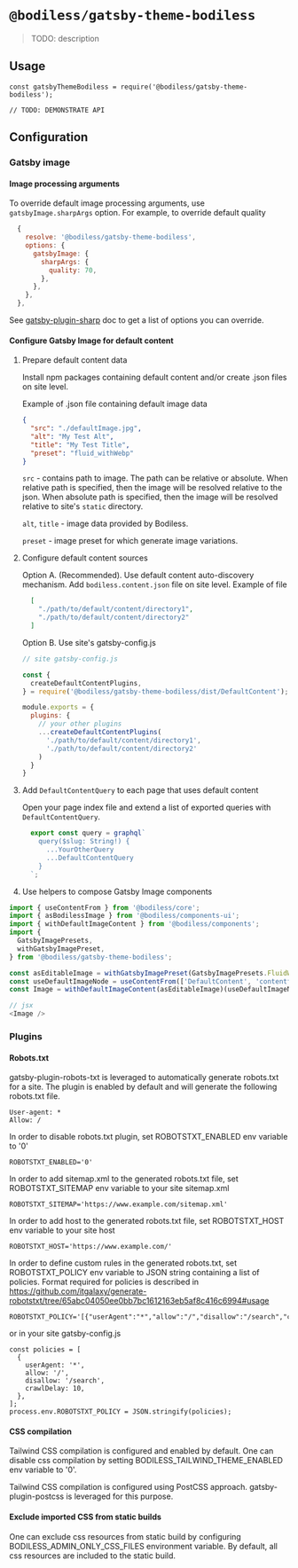 # `@bodiless/gatsby-theme-bodiless`

> TODO: description

## Usage

```
const gatsbyThemeBodiless = require('@bodiless/gatsby-theme-bodiless');

// TODO: DEMONSTRATE API
```

## Configuration

### Gatsby image

#### Image processing arguments

To override default image processing arguments, use `gatsbyImage.sharpArgs` option. For example, to override default quality

```js
  {
    resolve: '@bodiless/gatsby-theme-bodiless',
    options: {
      gatsbyImage: {
        sharpArgs: {
          quality: 70,
        },
      },
    },
  },
```

See [gatsby-plugin-sharp](https://www.gatsbyjs.com/plugins/gatsby-plugin-sharp/) doc to get a list of options you can override.

#### Configure Gatsby Image for default content

1. Prepare default content data

    Install npm packages containing default content and/or create .json files on site level.

    Example of .json file containing default image data

    ```json
    {
      "src": "./defaultImage.jpg",
      "alt": "My Test Alt",
      "title": "My Test Title",
      "preset": "fluid_withWebp"
    }
    ```

    `src` - contains path to image. The path can be relative or absolute. When relative path is specified, then the image will be resolved relative to the json. When absolute path is specified, then the image will be resolved relative to site's `static` directory.

    `alt`, `title` - image data provided by Bodiless.

    `preset` - image preset for which generate image variations.

1. Configure default content sources

   Option A. (Recommended). Use default content auto-discovery mechanism.
    Add `bodiless.content.json` file on site level. Example of file

    ```json
      [
        "./path/to/default/content/directory1",
        "./path/to/default/content/directory2"
      ]
    ```

    Option B. Use site's gatsby-config.js

    ```js
    // site gatsby-config.js

    const {
      createDefaultContentPlugins,
    } = require('@bodiless/gatsby-theme-bodiless/dist/DefaultContent');

    module.exports = {
      plugins: {
        // your other plugins
        ...createDefaultContentPlugins(
          './path/to/default/content/directory1',
          './path/to/default/content/directory2'
        )
      }
    }
    ```

1. Add `DefaultContentQuery` to each page that uses default content

    Open your page index file and extend a list of exported queries with `DefaultContentQuery`.

    ```js
      export const query = graphql`
        query($slug: String!) {
          ...YourOtherQuery
          ...DefaultContentQuery
        }
      `;
    ```

1. Use helpers to compose Gatsby Image components

```js
import { useContentFrom } from '@bodiless/core';
import { asBodilessImage } from '@bodiless/components-ui';
import { withDefaultImageContent } from '@bodiless/components';
import {
  GatsbyImagePresets,
  withGatsbyImagePreset,
} from '@bodiless/gatsby-theme-bodiless';

const asEditableImage = withGatsbyImagePreset(GatsbyImagePresets.FluidWithWebp)(asBodilessImage);
const useDefaultImageNode = useContentFrom(['DefaultContent', 'contentful1']);
const Image = withDefaultImageContent(asEditableImage)(useDefaultImageNode)('image')('img');

// jsx
<Image />
```

### Plugins

#### Robots.txt

gatsby-plugin-robots-txt is leveraged to automatically generate robots.txt for a site. The plugin is enabled by default and will generate the following robots.txt file.
```
User-agent: *
Allow: /
```
In order to disable robots.txt plugin, set ROBOTSTXT_ENABLED env variable to '0'
```
ROBOTSTXT_ENABLED='0'
```
In order to add sitemap.xml to the generated robots.txt file, set ROBOTSTXT_SITEMAP env variable to your site sitemap.xml
```
ROBOTSTXT_SITEMAP='https://www.example.com/sitemap.xml'
```
In order to add host to the generated robots.txt file, set ROBOTSTXT_HOST env variable to your site host
```
ROBOTSTXT_HOST='https://www.example.com/'
```
In order to define custom rules in the generated robots.txt, set ROBOTSTXT_POLICY env variable to JSON string containing a list of policies. Format required for policies is described in https://github.com/itgalaxy/generate-robotstxt/tree/65abc04050ee0bb7bc1612163eb5af8c416c6994#usage
```
ROBOTSTXT_POLICY='[{"userAgent":"*","allow":"/","disallow":"/search","crawlDelay":10}]'
```
or in your site gatsby-config.js
```
const policies = [
  {
    userAgent: '*',
    allow: '/',
    disallow: '/search',
    crawlDelay: 10,
  },
];
process.env.ROBOTSTXT_POLICY = JSON.stringify(policies);
```

#### CSS compilation

Tailwind CSS compilation is configured and enabled by default. One can disable css compilation by setting BODILESS_TAILWIND_THEME_ENABLED env variable to '0'.

Tailwind CSS compilation is configured using PostCSS approach. gatsby-plugin-postcss is leveraged for this purpose.

#### Exclude imported CSS from static builds

One can exclude css resources from static build by configuring BODILESS_ADMIN_ONLY_CSS_FILES environment variable. By default, all css resources are included to the static build.
